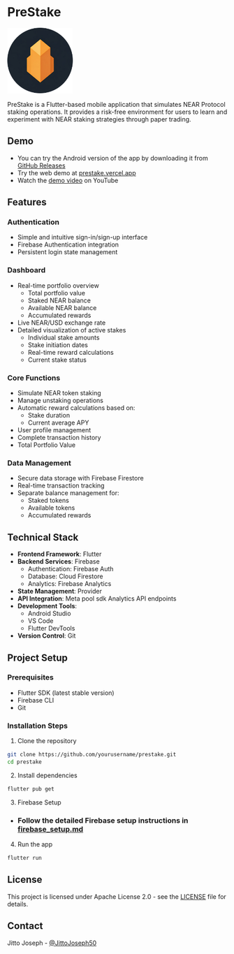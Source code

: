 # PreStake

<img src="assets/icon/app_icon.png" alt="PreStake Logo" width="150"/>

PreStake is a Flutter-based mobile application that simulates NEAR Protocol staking operations. It provides a risk-free environment for users to learn and experiment with NEAR staking strategies through paper trading.

## Demo
- You can try the Android version of the app by downloading it from [GitHub Releases](https://github.com/JittoJoseph/PreStake-Paper-Staking-App/releases/tag/stable)
- Try the web demo at [prestake.vercel.app](https://prestake.vercel.app/)
- Watch the [demo video](https://youtu.be/zHXnevURYHk) on YouTube

## Features

### Authentication
- Simple and intuitive sign-in/sign-up interface
- Firebase Authentication integration
- Persistent login state management

### Dashboard
- Real-time portfolio overview
  - Total portfolio value
  - Staked NEAR balance
  - Available NEAR balance
  - Accumulated rewards
- Live NEAR/USD exchange rate
- Detailed visualization of active stakes
  - Individual stake amounts
  - Stake initiation dates
  - Real-time reward calculations
  - Current stake status

### Core Functions
- Simulate NEAR token staking
- Manage unstaking operations
- Automatic reward calculations based on:
  - Stake duration
  - Current average APY
- User profile management
- Complete transaction history
- Total Portfolio Value

### Data Management
- Secure data storage with Firebase Firestore
- Real-time transaction tracking
- Separate balance management for:
  - Staked tokens
  - Available tokens
  - Accumulated rewards

## Technical Stack

- **Frontend Framework**: Flutter
- **Backend Services**: Firebase
  - Authentication: Firebase Auth
  - Database: Cloud Firestore
  - Analytics: Firebase Analytics
- **State Management**: Provider
- **API Integration**: Meta pool sdk  Analytics API endpoints
- **Development Tools**:
  - Android Studio
  - VS Code
  - Flutter DevTools
- **Version Control**: Git

## Project Setup

### Prerequisites
- Flutter SDK (latest stable version)
- Firebase CLI
- Git

### Installation Steps

1. Clone the repository
```bash
git clone https://github.com/yourusername/prestake.git
cd prestake
```

2. Install dependencies
```bash
flutter pub get
```

3. Firebase Setup
- ### Follow the detailed Firebase setup instructions in [firebase_setup.md](firebase_setup.md)

4. Run the app
```bash
flutter run
```

## License

This project is licensed under Apache License 2.0 - see the [LICENSE](LICENSE) file for details.



## Contact

Jitto Joseph - [@JittoJoseph50](https://x.com/JittoJoseph50)
